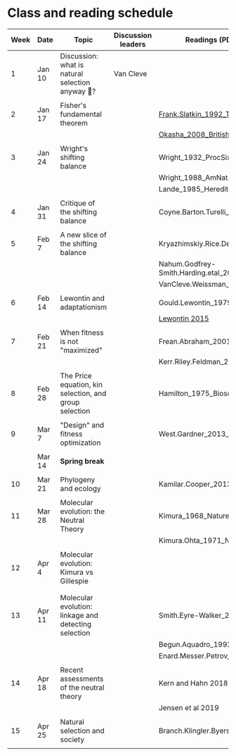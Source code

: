 
# Class and reading schedule

| Week | Date   | Topic                                                  | Discussion leaders | Readings (PDFs located on Canvas)                                                                                      |
|------|--------|--------------------------------------------------------|--------------------|------------------------------------------------------------------------------------------------------------------------|
| 1    | Jan 10 | Discussion: what is natural selection anyway 🧐?       | Van Cleve          |                                                                                                                        |
|      |        |                                                        |                    |                                                                                                                        |
| 2    | Jan 17 | Fisher's fundamental theorem                           |                    | [Frank.Slatkin\_1992\_TrendsEcolEvol.pdf](https://uk.instructure.com/courses/2062737/modules/items/26377503)           |
|      |        |                                                        |                    | [Okasha\_2008\_BritishJPhilosSci.pdf](https://uk.instructure.com/courses/2062737/modules/items/26377504)               |
|      |        |                                                        |                    |                                                                                                                        |
| 3    | Jan 24 | Wright's shifting balance                              |                    | Wright\_1932\_ProcSixthIntCongrGenet.pdf                                                                               |
|      |        |                                                        |                    | Wright\_1988\_AmNat.pdf                                                                                                |
|      |        |                                                        |                    | Lande\_1985\_Heredity.pdf                                                                                              |
|      |        |                                                        |                    |                                                                                                                        |
| 4    | Jan 31 | Critique of the shifting balance                       |                    | Coyne.Barton.Turelli\_1997\_Evolution.pdf                                                                              |
|      |        |                                                        |                    |                                                                                                                        |
| 5    | Feb 7  | A new slice of the shifting balance                    |                    | Kryazhimskiy.Rice.Desai\_2012\_Evolution.pdf                                                                           |
|      |        |                                                        |                    | Nahum.Godfrey-Smith.Harding.etal\_2015\_ProcNatlAcadSciUSA.pdf                                                         |
|      |        |                                                        |                    | VanCleve.Weissman\_2015\_ProcNatlAcadSciUSA.pdf                                                                        |
|      |        |                                                        |                    |                                                                                                                        |
| 6    | Feb 14 | Lewontin and adaptationism                             |                    | Gould.Lewontin\_1979\_ProcRSocB.pdf                                                                                    |
|      |        |                                                        |                    | [Lewontin 2015](https://thisviewoflife.com/the-spandrels-of-san-marco-revisited-an-interview-with-richard-c-lewontin/) |
|      |        |                                                        |                    |                                                                                                                        |
| 7    | Feb 21 | When fitness is not "maximized"                        |                    | Frean.Abraham\_2001\_ProcRSocB.pdf                                                                                     |
|      |        |                                                        |                    | Kerr.Riley.Feldman\_2002\_Nature.pdf                                                                                   |
|      |        |                                                        |                    |                                                                                                                        |
| 8    | Feb 28 | The Price equation, kin selection, and group selection |                    | Hamilton\_1975\_BiosocialAnthropology.pdf                                                                              |
|      |        |                                                        |                    |                                                                                                                        |
| 9    | Mar 7  | "Design" and fitness optimization                      |                    | West.Gardner\_2013\_CurrBiol.pdf                                                                                       |
|      |        |                                                        |                    |                                                                                                                        |
|      | Mar 14 | **Spring break**                                       |                    |                                                                                                                        |
|      |        |                                                        |                    |                                                                                                                        |
| 10   | Mar 21 | Phylogeny and ecology                                  |                    | Kamilar.Cooper\_2013\_PhilosTransRSocB.pdf                                                                             |
|      |        |                                                        |                    |                                                                                                                        |
| 11   | Mar 28 | Molecular evolution: the Neutral Theory                |                    | Kimura\_1968\_Nature.pdf                                                                                               |
|      |        |                                                        |                    | Kimura.Ohta\_1971\_Nature.pdf                                                                                          |
|      |        |                                                        |                    |                                                                                                                        |
| 12   | Apr 4  | Molecular evolution: Kimura vs Gillespie               |                    |                                                                                                                        |
|      |        |                                                        |                    |                                                                                                                        |
|      |        |                                                        |                    |                                                                                                                        |
| 13   | Apr 11 | Molecular evolution: linkage and detecting selection   |                    | Smith.Eyre-Walker\_2002\_Nature.pdf                                                                                    |
|      |        |                                                        |                    | Begun.Aquadro\_1992\_Nature.pdf                                                                                        |
|      |        |                                                        |                    | Enard.Messer.Petrov\_2014\_GenomeRes.pdf                                                                               |
|      |        |                                                        |                    |                                                                                                                        |
| 14   | Apr 18 | Recent assessments of the neutral theory               |                    | Kern and Hahn 2018                                                                                                     |
|      |        |                                                        |                    | Jensen et al 2019                                                                                                      |
|      |        |                                                        |                    |                                                                                                                        |
| 15   | Apr 25 | Natural selection and society                          |                    | Branch.Klingler.Byers.etal\_2022\_AmNat.pdf                                                                            |
|      |        |                                                        |                    |                                                                                                                        |

<!-- ## Topics: -->

<!-- * fisher vs wright: mass selection vs shifting balance -->
<!--     - Ewens 2011 -->
<!--     - Wright 1932 / 1988 / Lande 1985 -->
<!--     - Coyne, Barton, Turelli 1997 -->
<!--     - Kryazhimskiy / Nahum / Van Cleve -->

<!-- * lewontin vs dawkins: spandrels or adaptations -->
<!--     - Lewontin & Gould / Lewontin 1979 / Lewontin interview -->
<!--     - Hastings 1981 / Frean & Abraham 2001 / Rankin 2005 -->
<!--     - Frank 1995 on the price equation -->
<!--     - Grafen 2008 -->
<!--     - Lehmann & Rousset (2014) -->
	
<!-- * kimura vs gillespie: drift or draft -->

<!-- ## Key Concepts: -->
<!-- * evolutionary change as a dynamical system -->
<!-- * selection as hill climbing -->
<!-- * adaptations as equilibrium points -->

<!-- ## Crazy topics: -->
<!-- * Steve Frank's work on evolution and information theory -->
<!-- * Jeremy England's theory of evolution via entropy production -->
<!-- * Selection and constraint: the role of landscape and the no free lunch theorems -->

